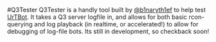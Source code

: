 #Q3Tester
Q3Tester is a handly tool built by [@b1naryth1ef](http://github.com/b1naryth1ef) to help test [UrTBot](http://github.com/b1naryth1ef/urtbot). It takes a Q3 server logfile in, and allows for both basic rcon-querying and log playback (in realtime, or accelerated!) to allow for debugging of log-file bots. Its still in development, so checkback soon!